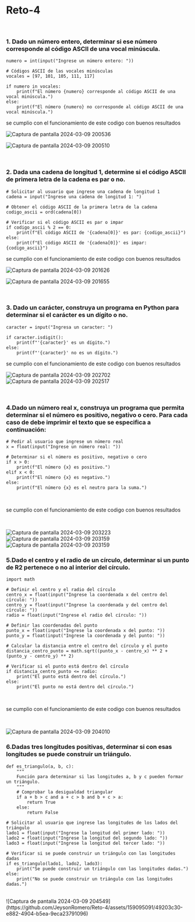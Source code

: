 # Reto-4

<br>

### 1. Dado un número entero, determinar si ese número corresponde al código ASCII de una vocal minúscula.

```
numero = int(input("Ingrese un número entero: "))

# Códigos ASCII de las vocales minúsculas
vocales = [97, 101, 105, 111, 117]

if numero in vocales:
    print(f"El número {numero} corresponde al código ASCII de una vocal minúscula.")
else:
    print(f"El número {numero} no corresponde al código ASCII de una vocal minúscula.")
```

se cumplio con el funcionamiento de este codigo con buenos resultados


![Captura de pantalla 2024-03-09 200536](https://github.com/JeysonRomero/Reto-4/assets/159095091/88b0c0e3-03b3-4136-b426-b99115486c31)


![Captura de pantalla 2024-03-09 200510](https://github.com/JeysonRomero/Reto-4/assets/159095091/b2404307-a3e9-4d1b-9b14-4ac36ad00dce)

<br>

### 2. Dada una cadena de longitud 1, determine si el código ASCII de primera letra de la cadena es par o no.

```
# Solicitar al usuario que ingrese una cadena de longitud 1
cadena = input("Ingrese una cadena de longitud 1: ")

# Obtener el código ASCII de la primera letra de la cadena
codigo_ascii = ord(cadena[0])

# Verificar si el código ASCII es par o impar
if codigo_ascii % 2 == 0:
    print(f"El código ASCII de '{cadena[0]}' es par: {codigo_ascii}")
else:
    print(f"El código ASCII de '{cadena[0]}' es impar: {codigo_ascii}")
```

se cumplio con el funcionamiento de este codigo con buenos resultados


![Captura de pantalla 2024-03-09 201626](https://github.com/JeysonRomero/Reto-4/assets/159095091/1525329d-5d5f-4c6b-bbe0-a15e779724a4)

![Captura de pantalla 2024-03-09 201655](https://github.com/JeysonRomero/Reto-4/assets/159095091/dc9a5d38-dfdb-4441-baea-69f19b27e22e)

<br>

### 3. Dado un carácter, construya un programa en Python para determinar si el carácter es un dígito o no.

```
caracter = input("Ingresa un caracter: ")

if caracter.isdigit():
    print(f"'{caracter}' es un dígito.")
else:
    print(f"'{caracter}' no es un dígito.")

```

se cumplio con el funcionamiento de este codigo con buenos resultados

![Captura de pantalla 2024-03-09 202702](https://github.com/JeysonRomero/Reto-4/assets/159095091/f963eff6-f366-4c94-9557-aa68792d9d24)
![Captura de pantalla 2024-03-09 202517](https://github.com/JeysonRomero/Reto-4/assets/159095091/3663143c-f78f-46a8-9a76-2a80fc02dad3)

<br>

### 4.Dado un número real x, construya un programa que permita determinar si el número es positivo, negativo o cero. Para cada caso de debe imprimir el texto que se especifica a continuación:



```
# Pedir al usuario que ingrese un número real
x = float(input("Ingrese un número real: "))

# Determinar si el número es positivo, negativo o cero
if x > 0:
    print(f"El número {x} es positivo.")
elif x < 0:
    print(f"El número {x} es negativo.")
else:
    print(f"El número {x} es el neutro para la suma.")
```

<br>

se cumplio con el funcionamiento de este codigo con buenos resultados

<br>

![Captura de pantalla 2024-03-09 203223](https://github.com/JeysonRomero/Reto-4/assets/159095091/1a0ae983-434f-47b1-9aa8-6d50e8a54372)
![Captura de pantalla 2024-03-09 203159](https://github.com/JeysonRomero/Reto-4/assets/159095091/7838b3ad-9527-4501-976d-19d51403bc20)
![Captura de pantalla 2024-03-09 203159](https://github.com/JeysonRomero/Reto-4/assets/159095091/1c8089ff-8e98-422e-a6f0-f818ad2cdf54)


### 5.Dado el centro y el radio de un círculo, determinar si un punto de R2 pertenece o no al interior del círculo.


```
import math

# Definir el centro y el radio del círculo
centro_x = float(input("Ingrese la coordenada x del centro del círculo: "))
centro_y = float(input("Ingrese la coordenada y del centro del círculo: "))
radio = float(input("Ingrese el radio del círculo: "))

# Definir las coordenadas del punto
punto_x = float(input("Ingrese la coordenada x del punto: "))
punto_y = float(input("Ingrese la coordenada y del punto: "))

# Calcular la distancia entre el centro del círculo y el punto
distancia_centro_punto = math.sqrt((punto_x - centro_x) ** 2 + (punto_y - centro_y) ** 2)

# Verificar si el punto está dentro del círculo
if distancia_centro_punto <= radio:
    print("El punto está dentro del círculo.")
else:
    print("El punto no está dentro del círculo.")
```

<br>

se cumplio con el funcionamiento de este codigo con buenos resultados

<br>

![Captura de pantalla 2024-03-09 204010](https://github.com/JeysonRomero/Reto-4/assets/159095091/8e4aa8cf-927b-4dcf-bfbb-d3ddb93e58b3)


### 6.Dadas tres longitudes positivas, determinar si con esas longitudes se puede construir un triángulo.

```
def es_triangulo(a, b, c):
    """
    Función para determinar si las longitudes a, b y c pueden formar un triángulo.
    """
    # Comprobar la desigualdad triangular
    if a + b > c and a + c > b and b + c > a:
        return True
    else:
        return False

# Solicitar al usuario que ingrese las longitudes de los lados del triángulo
lado1 = float(input("Ingrese la longitud del primer lado: "))
lado2 = float(input("Ingrese la longitud del segundo lado: "))
lado3 = float(input("Ingrese la longitud del tercer lado: "))

# Verificar si se puede construir un triángulo con las longitudes dadas
if es_triangulo(lado1, lado2, lado3):
    print("Se puede construir un triángulo con las longitudes dadas.")
else:
    print("No se puede construir un triángulo con las longitudes dadas.")

```
<br>
![Captura de pantalla 2024-03-09 204549](https://github.com/JeysonRomero/Reto-4/assets/159095091/49203c30-e882-4904-b5ea-9eca23791096)





